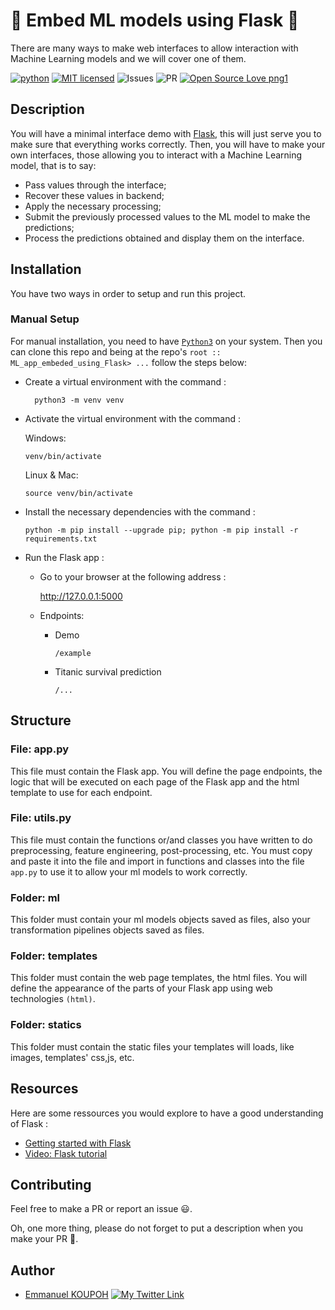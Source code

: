 # 🚀 Embed ML models using Flask 🚀

There are many ways to make web interfaces to allow interaction with Machine Learning models and we will cover one of them.

[![python](https://img.shields.io/badge/Python-3776AB?style=for-the-badge&logo=python&logoColor=white)](https://img.shields.io/badge/Python-3776AB?style=for-the-badge&logo=python&logoColor=white)
[![MIT licensed](https://img.shields.io/badge/license-mit-blue?style=for-the-badge&logo=appveyor)](./LICENSE)
![Issues](https://img.shields.io/github/issues/eaedk/ML_app_embeded_using_Flask?style=for-the-badge&logo=appveyor)
![PR](https://img.shields.io/github/issues-pr/eaedk/ML_app_embeded_using_Flask?style=for-the-badge&logo=appveyor)
[![Open Source Love png1](https://badges.frapsoft.com/os/v1/open-source.png?v=103)](https://github.com/ellerbrock/open-source-badges/)


## Description

You will have a minimal interface demo with [Flask](), this will just serve you to make sure that everything works correctly. Then, you will have to make your own interfaces, those allowing you to interact with a Machine Learning model, that is to say:
- Pass values through the interface;
- Recover these values in backend;
- Apply the necessary processing;
- Submit the previously processed values to the ML model to make the predictions;
- Process the predictions obtained and display them on the interface.

## Installation

You have two ways in order to setup and run this project.

### Manual Setup

For manual installation, you need to have [`Python3`](https://www.python.org/) on your system. Then you can clone this repo and being at the repo's `root :: ML_app_embeded_using_Flask> ...`  follow the steps below:

- Create a virtual environment with the command :
        
        python3 -m venv venv

- Activate the virtual environment with the command :
  
  Windows:

      venv/bin/activate 
  
  Linux & Mac: 

      source venv/bin/activate

- Install the necessary dependencies with the command :
        
      python -m pip install --upgrade pip; python -m pip install -r requirements.txt

- Run the Flask app :
  - Go to your browser at the following address :
        
      http://127.0.0.1:5000
        
  - Endpoints:
    
    - Demo

          /example

    - Titanic survival prediction

          /... 





## Structure
### File: app.py
This file must contain the Flask app. You will define the page endpoints, the logic that will be executed on each page of the Flask app and the html template to use for each endpoint.

### File: utils.py
This file must contain the functions or/and classes you have written to do preprocessing, feature engineering, post-processing, etc. You must copy and paste it into the file and import in functions and classes into the file `app.py` to use it to allow your ml models to work correctly.

### Folder: ml
This folder must contain your ml models objects saved as files, also your transformation pipelines objects saved as files.

### Folder: templates
This folder must contain the web page templates, the html files. You will define the appearance of the parts of your Flask app using web technologies `(html)`.

### Folder: statics
This folder must contain the static files your templates will loads, like images, templates' css,js, etc.

<!-- ## Screenshots

<table>
    <tr>
        <th>Flask interface</th>
        <th></th>
    </tr>
    <tr>
        <td><img src="./screenshots/.png"/></td>
    </tr>
</table> -->


## Resources
Here are some ressources you would explore to have a good understanding of Flask :
- [Getting started with Flask](https://dev.to/nagatodev/getting-started-with-flask-1kn1)
- [Video: Flask tutorial](https://www.youtube.com/watch?v=Kja_28SNIow)



## Contributing

Feel free to make a PR or report an issue 😃.

Oh, one more thing, please do not forget to put a description when you make your PR 🙂.

## Author

- [Emmanuel KOUPOH](https://www.linkedin.com/in/esa%C3%AFe-alain-emmanuel-dina-koupoh-7b974a17a/)
[![My Twitter Link](https://img.shields.io/twitter/follow/emmanuelkoupoh?style=social)](https://twitter.com/emmanuelkoupoh)